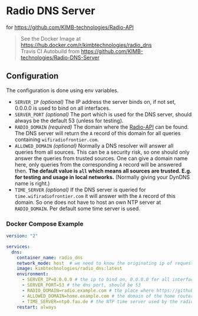 # Radio DNS Server
for https://github.com/KIMB-technologies/Radio-API

> See the Docker Image at https://hub.docker.com/r/kimbtechnologies/radio_dns  
> Travis CI Autobuild from https://github.com/KIMB-technologies/Radio-DNS-Server

## Configuration

The configuration is done using env variables.

- `SERVER_IP` *(optional)* The IP address the server binds on, if not set, 0.0.0.0 is used to bind on all interfaces.
- `SERVER_PORT` *(optional)* The port which is used for the DNS server, should always be the default 53 (unless for testing).
- `RADIO_DOMAIN` *(required)* The domain where the [Radio-API](https://github.com/KIMB-technologies/Radio-API) can be found. The DNS server will return the `A` record of this domain for all queries containing `wifiradiofrontier.com`. 
- `ALLOWED_DOMAIN` *(optional)* Normally a DNS resolver will answer all queries from all sources. This can be a security risk, so one should only answer the queries from trusted sources. One can give a domain name here, only queries from the corresponding `A` record will be answered then.  **The default value is `all` which means all sources are trusted. E.g. for testing and usage in local networks.** (Normally giving your DynDNS name is right.)
- `TIME_SERVER` *(optional)* If the DNS server is queried for `time.wifiradiofrontier.com` it will answer with the `A` record of this domain. So one does not have to host an own NTP server at `RADIO_DOMAIN`. Per default some time server is used.

### Docker Compose Example

```yaml
version: "2"

services:
  dns:
    container_name: radio_dns
    network_mode: host	# we need to know the originating ip of requests, else ALLOWED_DOMAIN cloud not be used, can be removed if used with ALLOWED_DOMAIN=all 
    image: kimbtechnologies/radio_dns:latest
    environment:
      - SERVER_IP=0.0.0.0 # the ip to bind on, 0.0.0.0 for all interfaces
      - SERVER_PORT=53 # the dns port, should be 53
      - RADIO_DOMAIN=radio.example.com # the place where https://github.com/KIMB-technologies/Radio-API ist hosted
      - ALLOWED_DOMAIN=home.example.com # the domain of the home router (Dyn DNS)
      - TIME_SERVER=ntp0.fau.de # the NTP time server used by the radio (may be changed)
    restart: always
```
